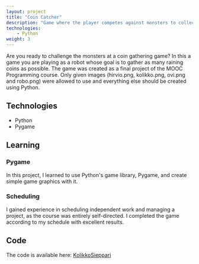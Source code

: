 ```yaml
---
layout: project
title: "Coin Catcher"
description: "Game where the player competes against monsters to collect the most coins falling from the sky."
technologies:
    - Python
weight: 3
---
```


<p class="pink-border">Are you ready to challenge the monsters at a coin gathering game? In this a game you are playing as a robot whose goal is to gather as many raining coins as possible. The game was created as a final project of the MOOC Programming course. Only given images (hirvio.png, kolikko.png, ovi.png and robo.png) were allowed to use and everything else should be created using Python.</p>

## Technologies

- Python
- Pygame

## Learning

### Pygame
In this project, I learned to use Python's game library, Pygame, and create simple game graphics with it.

### Scheduling
I gained experience in scheduling independent work and managing a project, as the course was entirely self-directed. I completed the game according to my schedule with excellent results.

## Code
The code is available here: 
[KolikkoSieppari](https://github.com/KPkoodit/KolikkoSieppari)